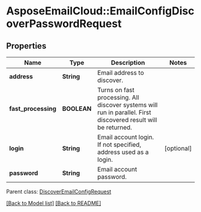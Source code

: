 # AsposeEmailCloud::EmailConfigDiscoverPasswordRequest
## Properties
Name | Type | Description | Notes
------------ | ------------- | ------------- | -------------
**address** | **String** | Email address to discover.              | 
**fast_processing** | **BOOLEAN** | Turns on fast processing. All discover systems will run in parallel. First discovered result will be returned.              | 
**login** | **String** | Email account login. If not specified, address used as a login.              | [optional] 
**password** | **String** | Email account password.              | 

 Parent class: [DiscoverEmailConfigRequest](DiscoverEmailConfigRequest.md)

[[Back to Model list]](Models.md) [[Back to README]](README.md)


